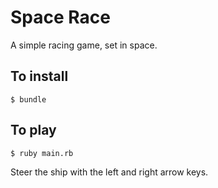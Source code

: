 # Space Race

A simple racing game, set in space.

## To install

```
$ bundle
```

## To play

```
$ ruby main.rb
```

Steer the ship with the left and right arrow keys.
